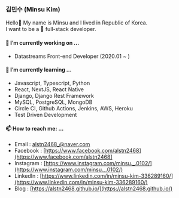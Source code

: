 ### 김민수 (Minsu Kim)

Hello👋 My name is Minsu and I lived in Republic of Korea.<br/>
I want to be a 🦄 full-stack developer.

#### 🔭 I’m currently working on ...

- Datastreams Front-end Developer (2020.01 ~ )

####  🌱 I’m currently learning ...

- Javascript, Typescript, Python
- React, NextJS, React Native
- Django, Django Rest Framework
- MySQL, PostgreSQL, MongoDB
- Circle CI, Github Actions, Jenkins, AWS, Heroku
- Test Driven Development

####  📫 How to reach me: ...

- Email : [alstn2468_@naver.com](alstn2468_@naver.com)
- Facebook : [https://www.facebook.com/alstn2468](https://www.facebook.com/alstn2468]
- Instagram : [https://www.instagram.com/minsu._.0102/](https://www.instagram.com/minsu._.0102/)
- LinkedIn : [https://www.linkedin.com/in/minsu-kim-336289160/](https://www.linkedin.com/in/minsu-kim-336289160/)
- Blog : [https://alstn2468.github.io/](https://alstn2468.github.io/)
